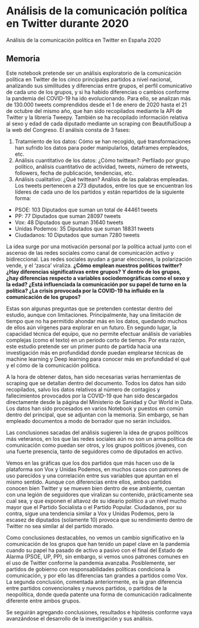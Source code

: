 # Análisis de la comunicación política en Twitter durante 2020
Análisis de la comunicación política en Twitter en España 2020

## Memoria
Este notebook pretende ser un análisis exploratorio de la comunicación política en Twitter de los cinco principales partidos a nivel nacional, analizando sus similitudes y diferencias entre grupos, el perfil comunicativo de cada uno de los grupos, y si ha habido diferencias o cambios conforme la pandemia del COVID-19 ha ido evolucionando. Para ello, se analizan más de 130.000 tweets comprendidos desde el 1 de enero de 2020 hasta el 21 de octubre del mismo año, que han sido recopilados mediante la API de Twitter y la librería Tweepy. También se ha recopilado información relativa al sexo y edad de cada diputado mediante un scraping con BeautifulSoup a la web del Congreso.
El análisis consta de 3 fases:
1.	Tratamiento de los datos: Cómo se han recogido, qué transformaciones han sufrido los datos para poder manipularlos, dataframes empleados, etc.
2.	Análisis cuantitativo de los datos: ¿Cómo twittean?: Perfilado por grupo político, análisis cuantitativo de actividad, tweets, número de retweets, followers, fecha de publicación, tendencias, etc.
3.	Análisis cualitativo: ¿Qué twittean? Análisis de las palabras empleadas.
Los tweets pertenecen a 273 diputados, entre los que se encuentran los líderes de cada uno de los partidos y están repartidos de la siguiente forma:
-	PSOE: 103 Diputados que suman un total de 44461 tweets
-	PP: 77 Diputados que suman 28097 tweets
-	Vox: 48 Diputados que suman 31640 tweets
-	Unidas Podemos: 35 Diputados que suman 18831 tweets
-	Ciudadanos: 10 Diputados que suman 7280 tweets

La idea surge por una motivación personal por la política actual junto con el ascenso de las redes sociales como canal de comunicación activo y bidireccional. Las redes sociales ayudan a ganar elecciones, la polarización vende, y el ‘zasca’ viraliza. **¿Cómo emplean nuestros políticos twitter? ¿Hay diferencias significativas entre grupos? Y dentro de los grupos, ¿hay diferencias respecto a variables sociodemográficas como el sexo y la edad? ¿Está influenciada la comunicación por su papel de turno en la política? ¿La crisis provocada por la COVID-19 ha influido en la comunicación de los grupos?**


Estas son algunas preguntas que se pretenden contestar dentro del estudio, aunque con limitaciones. Principalmente, hay una limitación de tiempo que no ha permitido ahondar más en los datos, quedando muchos de ellos aún vírgenes para explorar en un futuro. En segundo lugar, la capacidad técnica del equipo, que no permite efectuar análisis de variables complejas (como el texto) en un periodo corto de tiempo. Por esta razón, este estudio pretende ser un primer punto de partida hacia una investigación más en profundidad donde puedan emplearse técnicas de machine learning y Deep learning para conocer más en profundidad el qué y el cómo de la comunicación política.


A la hora de obtener datos, han sido necesarias varias herramientas de scraping que se detallan dentro del documento. Todos los datos han sido recopilados, salvo los datos relativos al número de contagios y fallecimientos provocados por la COVID-19 que han sido descargados directamente desde la página del Ministerio de Sanidad y Our World in Data.
Los datos han sido procesados en varios Notebook y puestos en común dentro del principal, que se adjuntan con la memoria. Sin embargo, se han empleado documentos a modo de borrador que no serán incluidos.

Las conclusiones sacadas del análisis sugieren la idea de grupos políticos más veteranos, en los que las redes sociales aún no son un arma política de comunicación como puedan ser otros, y los grupos políticos jóvenes, con una fuerte presencia, tanto de seguidores como de diputados en activo.

Vemos en las gráficas que los dos partidos que más hacen uso de la plataforma son Vox y Unidas Podemos, en muchos casos con patrones de uso parecidos y una correlación entre sus variables que apuntan en el mismo sentido. Aunque con diferencias entre ellos, ambos partidos conocen bien Twitter y se mueven bien dentro de ese ambiente, cuentan con una legión de seguidores que viralizan su contenido, prácticamente sea cual sea, y que exponen el altavoz de su ideario político a un nivel mucho mayor que el Partido Socialista o el Partido Popular. Ciudadanos, por su contra, sigue una tendencia similar a Vox y Unidas Podemos, pero la escasez de diputados (solamente 10) provoca que su rendimiento dentro de Twitter no sea similar al del partido morado.

Como conclusiones destacables, no vemos un cambio significativo en la comunicación de los grupos que han tenido un papel clave en la pandemia cuando su papel ha pasado de activo a pasivo con el final del Estado de Alarma (PSOE, UP, PP), sin embargo, si vemos unos patrones comunes en el uso de Twitter conforme la pandemia avanzaba. Posiblemente, ser partidos de gobierno con responsabilidades políticas condiciona la comunicación, y por ello las diferencias tan grandes a partidos como Vox.
La segunda conclusión, comentada anteriormente, es la gran diferencia entre partidos convencionales y nuevos partidos, o partidos de la neopolítica, donde queda patente una forma de comunicación radicalmente diferente entre ambos grupos.

Se seguirán agregando conclusiones, resultados e hipótesis conforme vaya avanzándose el desarrollo de la investigación y sus análisis.
